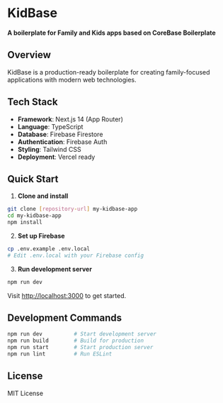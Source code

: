 # KidBase

**A boilerplate for Family and Kids apps based on CoreBase Boilerplate**

## Overview

KidBase is a production-ready boilerplate for creating family-focused applications with modern web technologies.

## Tech Stack

- **Framework**: Next.js 14 (App Router)
- **Language**: TypeScript
- **Database**: Firebase Firestore
- **Authentication**: Firebase Auth
- **Styling**: Tailwind CSS
- **Deployment**: Vercel ready

## Quick Start

1. **Clone and install**

```bash
git clone [repository-url] my-kidbase-app
cd my-kidbase-app
npm install
```

2. **Set up Firebase**

```bash
cp .env.example .env.local
# Edit .env.local with your Firebase config
```

3. **Run development server**

```bash
npm run dev
```

Visit [http://localhost:3000](http://localhost:3000) to get started.

## Development Commands

```bash
npm run dev          # Start development server
npm run build        # Build for production
npm run start        # Start production server
npm run lint         # Run ESLint
```

## License

MIT License
